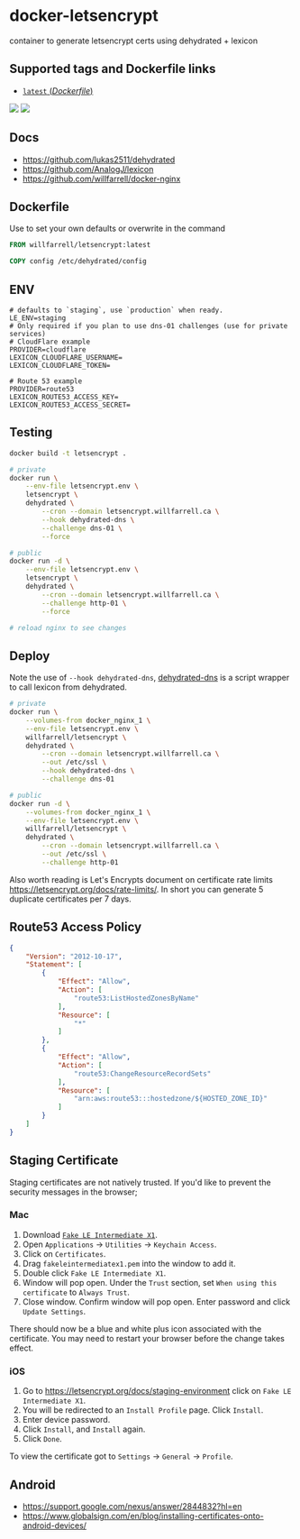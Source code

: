 # docker-letsencrypt

container to generate letsencrypt certs using dehydrated + lexicon

## Supported tags and Dockerfile links
- [`latest` (*Dockerfile*)](https://github.com/willfarrell/docker-letsencrypt/blob/master/Dockerfile)

[![](https://images.microbadger.com/badges/version/willfarrell/letsencrypt.svg)](http://microbadger.com/images/willfarrell/letsencrypt "Get your own version badge on microbadger.com")  [![](https://images.microbadger.com/badges/image/willfarrell/letsencrypt.svg)](http://microbadger.com/images/willfarrell/letsencrypt "Get your own image badge on microbadger.com")

## Docs
- https://github.com/lukas2511/dehydrated
- https://github.com/AnalogJ/lexicon
- https://github.com/willfarrell/docker-nginx

## Dockerfile
Use to set your own defaults or overwrite in the command
```Dockerfile
FROM willfarrell/letsencrypt:latest

COPY config /etc/dehydrated/config
```

## ENV
```
# defaults to `staging`, use `production` when ready.
LE_ENV=staging
# Only required if you plan to use dns-01 challenges (use for private services)
# CloudFlare example
PROVIDER=cloudflare
LEXICON_CLOUDFLARE_USERNAME=
LEXICON_CLOUDFLARE_TOKEN=

# Route 53 example
PROVIDER=route53
LEXICON_ROUTE53_ACCESS_KEY=
LEXICON_ROUTE53_ACCESS_SECRET=
```

## Testing
```bash
docker build -t letsencrypt .

# private
docker run \
    --env-file letsencrypt.env \
    letsencrypt \
    dehydrated \
        --cron --domain letsencrypt.willfarrell.ca \
        --hook dehydrated-dns \
        --challenge dns-01 \
        --force

# public
docker run -d \
    --env-file letsencrypt.env \
    letsencrypt \
    dehydrated \
        --cron --domain letsencrypt.willfarrell.ca \
        --challenge http-01 \
        --force

# reload nginx to see changes                                                                         
```

## Deploy
Note the use of `--hook dehydrated-dns`, [dehydrated-dns](https://github.com/AnalogJ/lexicon/blob/master/examples/dehydrated.default.sh) is a script wrapper to call lexicon from dehydrated.
```bash
# private
docker run \
    --volumes-from docker_nginx_1 \
    --env-file letsencrypt.env \
    willfarrell/letsencrypt \
    dehydrated \
        --cron --domain letsencrypt.willfarrell.ca \
        --out /etc/ssl \
        --hook dehydrated-dns \
        --challenge dns-01

# public
docker run -d \
    --volumes-from docker_nginx_1 \
    --env-file letsencrypt.env \
    willfarrell/letsencrypt \
    dehydrated \
        --cron --domain letsencrypt.willfarrell.ca \
        --out /etc/ssl \
        --challenge http-01
```
Also worth reading is Let's Encrypts document on certificate rate limits https://letsencrypt.org/docs/rate-limits/. In short you can generate 5 duplicate certificates per 7 days.

## Route53 Access Policy
```json
{
    "Version": "2012-10-17",
    "Statement": [
        {
            "Effect": "Allow",
            "Action": [
                "route53:ListHostedZonesByName"
            ],
            "Resource": [
                "*"
            ]
        },
        {
            "Effect": "Allow",
            "Action": [
                "route53:ChangeResourceRecordSets"
            ],
            "Resource": [
                "arn:aws:route53:::hostedzone/${HOSTED_ZONE_ID}"
            ]
        }
    ]
}
```

## Staging Certificate
Staging certificates are not natively trusted. If you'd like to prevent the security messages in the browser;

### Mac
1. Download [`Fake LE Intermediate X1`](https://letsencrypt.org/docs/staging-environment).
2. Open `Applications` -> `Utilities` -> `Keychain Access`.
3. Click on `Certificates`.
4. Drag `fakeleintermediatex1.pem` into the window to add it.
5. Double click `Fake LE Intermediate X1`.
6. Window will pop open. Under the `Trust` section, set `When using this certificate` to `Always Trust`.
7. Close window. Confirm window will pop open. Enter password and click `Update Settings`.

There should now be a blue and white plus icon associated with the certificate. You may need to restart your browser before the change takes effect.

### iOS
1. Go to https://letsencrypt.org/docs/staging-environment click on `Fake LE Intermediate X1`.
2. You will be redirected to an `Install Profile` page. Click `Install`.
3. Enter device password.
4. Click `Install`, and `Install` again.
5. Click `Done`.

To view the certificate got to `Settings` -> `General` -> `Profile`.

## Android
- https://support.google.com/nexus/answer/2844832?hl=en
- https://www.globalsign.com/en/blog/installing-certificates-onto-android-devices/
